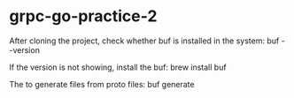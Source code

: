 # grpc-go-practice-2

After cloning the project, check whether buf is installed in the system:
buf --version

If the version is not showing, install the buf:
brew install buf

The to generate files from proto files:
buf generate

